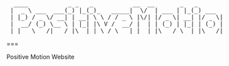 <pre>
  ____           _ _   _           __  __       _   _
 |  _ \ ___  ___(_) |_(_)_   _____|  \/  | ___ | |_(_) ___  _ __
 | |_) / _ \/ __| | __| \ \ / / _ \ |\/| |/ _ \| __| |/ _ \| '_ \
 |  __/ (_) \__ \ | |_| |\ V /  __/ |  | | (_) | |_| | (_) | | | |
 |_|   \___/|___/_|\__|_| \_/ \___|_|  |_|\___/ \__|_|\___/|_| |_|
</pre>
===

Positive Motion Website